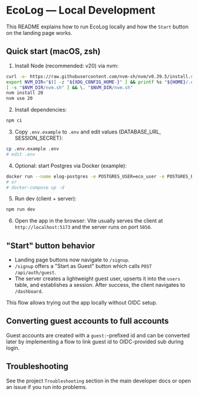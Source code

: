 # EcoLog — Local Development

This README explains how to run EcoLog locally and how the `Start` button on the landing page works.

## Quick start (macOS, zsh)

1. Install Node (recommended: v20) via nvm:

```bash
curl -o- https://raw.githubusercontent.com/nvm-sh/nvm/v0.39.5/install.sh | bash
export NVM_DIR="$([ -z "${XDG_CONFIG_HOME-}" ] && printf %s "${HOME}/.nvm" || printf %s "${XDG_CONFIG_HOME}/nvm")"
[ -s "$NVM_DIR/nvm.sh" ] && \. "$NVM_DIR/nvm.sh"
nvm install 20
nvm use 20
```

2. Install dependencies:

```bash
npm ci
```

3. Copy `.env.example` to `.env` and edit values (DATABASE_URL, SESSION_SECRET):

```bash
cp .env.example .env
# edit .env
```

4. Optional: start Postgres via Docker (example):

```bash
docker run --name elog-postgres -e POSTGRES_USER=eco_user -e POSTGRES_PASSWORD=eco_pass -e POSTGRES_DB=eco_db -p 5432:5432 -d postgres:16
# or
# docker-compose up -d
```

5. Run dev (client + server):

```bash
npm run dev
```

6. Open the app in the browser: Vite usually serves the client at `http://localhost:5173` and the server runs on port `5050`.

## "Start" button behavior

- Landing page buttons now navigate to `/signup`.
- `/signup` offers a "Start as Guest" button which calls `POST /api/auth/guest`.
- The server creates a lightweight guest user, upserts it into the `users` table, and establishes a session. After success, the client navigates to `/dashboard`.

This flow allows trying out the app locally without OIDC setup.

## Converting guest accounts to full accounts

Guest accounts are created with a `guest:`-prefixed id and can be converted later by implementing a flow to link guest id to OIDC-provided sub during login.

## Troubleshooting

See the project `Troubleshooting` section in the main developer docs or open an issue if you run into problems.
